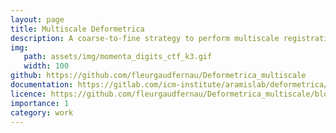 ```yaml
---
layout: page
title: Multiscale Deformetrica
description: A coarse-to-fine strategy to perform multiscale registration/atlas estimation
img: 
   path: assets/img/momenta_digits_ctf_k3.gif
   width: 100
github: https://github.com/fleurgaudfernau/Deformetrica_multiscale
documentation: https://gitlab.com/icm-institute/aramislab/deformetrica/-/wikis/home
licence: https://github.com/fleurgaudfernau/Deformetrica_multiscale/blob/master/LICENSE.txt
importance: 1
category: work
---
```

